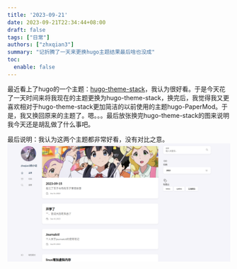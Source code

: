 ```yaml
---
title: '2023-09-21'
date: 2023-09-21T22:34:44+08:00
draft: false
tags: ["日常"]
authors: ["zhxqian3"]
summary: "记折腾了一天来更换hugo主题结果最后啥也没成"
toc: 
  enable: false
---
```


最近看上了hugo的一个主题：[hugo-theme-stack](https://github.com/CaiJimmy/hugo-theme-stack)，我认为很好看。于是今天花了一天时间来将我现在的主题更换为hugo-theme-stack，换完后，我觉得我又更喜欢相对于hugo-theme-stack更加简洁的以前使用的主题hugo-PaperMod。于是，我又换回原来的主题了。嗯。。。最后放张换完hugo-theme-stack的图来说明我今天还是胡乱做了什么事吧。

最后说明：我认为这两个主题都非常好看，没有对比之意。
![my hugo-theme-stack site](stack.png)